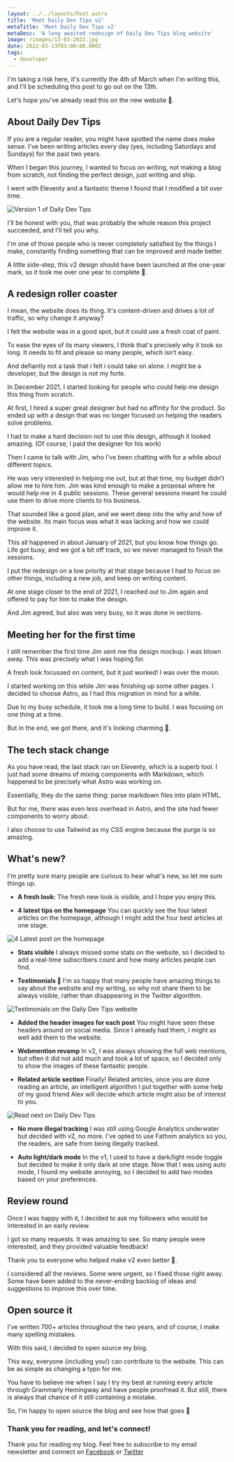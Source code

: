 ```yaml
---
layout: ../../layouts/Post.astro
title: 'Meet Daily Dev Tips v2'
metaTitle: 'Meet Daily Dev Tips v2'
metaDesc: 'A long awaited redesign of Daily Dev Tips blog website'
image: /images/13-03-2022.jpg
date: 2022-03-13T03:00:00.000Z
tags:
  - developer
---
```


I'm taking a risk here, it's currently the 4th of March when I'm writing this, and I'll be scheduling this post to go out on the 13th.

Let's hope you've already read this on the new website 👀.

## About Daily Dev Tips

If you are a regular reader, you might have spotted the name does make sense. I've been writing articles every day (yes, including Saturdays and Sundays) for the past two years.

When I began this journey, I wanted to focus on writing, not making a blog from scratch, not finding the perfect design, just writing and ship.

I went with Eleventy and a fantastic theme I found that I modified a bit over time.

![Version 1 of Daily Dev Tips](https://cdn.hashnode.com/res/hashnode/image/upload/v1647081416592/iLNrE8BE6.png)

I'll be honest with you, that was probably the whole reason this project succeeded, and I'll tell you why.

I'm one of those people who is never completely satisfied by the things I make, constantly finding something that can be improved and made better.

A little side-step, this v2 design should have been launched at the one-year mark, so it took me over one year to complete 🤯.

## A redesign roller coaster

I mean, the website does its thing. It's content-driven and drives a lot of traffic, so why change it anyway?

I felt the website was in a good spot, but it could use a fresh coat of paint.

To ease the eyes of its many viewers, I think that's precisely why it took so long.
It needs to fit and please so many people, which isn’t easy.

And defiantly not a task that i felt i could take on alone.
I might be a developer, but the design is not my forte.

In December 2021, I started looking for people who could help me design this thing from scratch.

At first, I hired a super great designer but had no affinity for the product.
So ended up with a design that was no longer focused on helping the readers solve problems.

I had to make a hard decision not to use this design, although it looked amazing. (Of course, I paid the designer for his work)

Then I came to talk with Jim, who I've been chatting with for a while about different topics.

He was very interested in helping me out, but at that time, my budget didn’t allow me to hire him.
Jim was kind enough to make a proposal where he would help me in 4 public sessions.
These general sessions meant he could use them to drive more clients to his business.

That sounded like a good plan, and we went deep into the why and how of the website.
Its main focus was what it was lacking and how we could improve it.

This all happened in about January of 2021, but you know how things go. Life got busy, and we got a bit off track, so we never managed to finish the sessions.

I put the redesign on a low priority at that stage because I had to focus on other things, including a new job, and keep on writing content.

At one stage closer to the end of 2021, I reached out to Jim again and offered to pay for him to make the design.

And Jim agreed, but also was very busy, so it was done in sections.

## Meeting her for the first time

I still remember the first time Jim sent me the design mockup. I was blown away. This was precisely what I was hoping for.

A fresh look focussed on content, but it just worked!
I was over the moon.

I started working on this while Jim was finishing up some other pages.
I decided to choose Astro, as I had this migration in mind for a while.

Due to my busy schedule, it took me a long time to build. I was focusing on one thing at a time.

But in the end, we got there, and it's looking charming 💖.

## The tech stack change

As you have read, the last stack ran on Eleventy, which is a superb tool. I just had some dreams of mixing components with Markdown, which happened to be precisely what Astro was working on.

Essentially, they do the same thing: parse markdown files into plain HTML.

But for me, there was even less overhead in Astro, and the site had fewer components to worry about.

I also choose to use Tailwind as my CSS engine because the purge is so amazing.

## What's new?

I'm pretty sure many people are curious to hear what's new, so let me sum things up.

- **A fresh look:**
  The fresh new look is visible, and I hope you enjoy this.

- **4 latest tips on the homepage**
  You can quickly see the four latest articles on the homepage, although I might add the four best articles at one stage.

![4 Latest post on the homepage](https://cdn.hashnode.com/res/hashnode/image/upload/v1647081518647/95zuqcLGW.png)

- **Stats visible**
  I always missed some stats on the website, so I decided to add a real-time subscribers count and how many articles people can find.

- **Testimonials 🎉**
  I'm so happy that many people have amazing things to say about the website and my writing, so why not share them to be always visible, rather than disappearing in the Twitter algorithm.

![Testimonials on the Daily Dev Tips website](https://cdn.hashnode.com/res/hashnode/image/upload/v1647081559842/_IWQQrkTh.png)

- **Added the header images for each post**
  You might have seen these headers around on social media. Since I already had them, I might as well add them to the website.

- **Webmention revamp**
  In v2, I was always showing the full web mentions, but often it did not add much and took a lot of space, so I decided only to show the images of these fantastic people.

- **Related article section**
  Finally! Related articles, once you are done reading an article, an intelligent algorithm I put together with some help of my good friend Alex will decide which article might also be of interest to you.

![Read next on Daily Dev Tips](https://cdn.hashnode.com/res/hashnode/image/upload/v1647081648973/gOjg6IV4M.png)

- **No more illegal tracking**
  I was still using Google Analytics underwater but decided with v2, no more.
  I've opted to use Fathom analytics so you, the readers, are safe from being illegally tracked.

- **Auto light/dark mode**
  In the v1, I used to have a dark/light mode toggle but decided to make it only dark at one stage. Now that I was using auto mode, I found my website annoying, so I decided to add two modes based on your preferences.

## Review round

Once I was happy with it, I decided to ask my followers who would be interested in an early review.

I got so many requests. It was amazing to see. So many people were interested, and they provided valuable feedback!

Thank you to everyone who helped make v2 even better 🙏.

I considered all the reviews. Some were urgent, so I fixed those right away. Some have been added to the never-ending backlog of ideas and suggestions to improve this over time.

## Open source it

I've written 700+ articles throughout the two years, and of course, I make many spelling mistakes.

With this said, I decided to open source my blog.

This way, everyone (including you!) can contribute to the website. This can be as simple as changing a typo for me.

You have to believe me when I say I try my best at running every article through Grammarly Hemingway and have people proofread it.
But still, there is always that chance of it still containing a mistake.

So, I'm happy to open source the blog and see how that goes 💖

### Thank you for reading, and let's connect!

Thank you for reading my blog. Feel free to subscribe to my email newsletter and connect on [Facebook](https://www.facebook.com/DailyDevTipsBlog) or [Twitter](https://twitter.com/DailyDevTips1)
